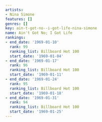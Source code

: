 ```yaml
---
artists:
- Nina Simone
features: []
genres: []
key: ain-t-got-no--i-got-life-nina-simone
name: Ain't Got No; I Got Life
rankings:
- end_date: '1969-01-10'
  rank: 99
  ranking_list: Billboard Hot 100
  start_date: '1969-01-04'
- end_date: '1969-01-17'
  rank: 96
  ranking_list: Billboard Hot 100
  start_date: '1969-01-11'
- end_date: '1969-01-24'
  rank: 95
  ranking_list: Billboard Hot 100
  start_date: '1969-01-18'
- end_date: '1969-01-31'
  rank: 94
  ranking_list: Billboard Hot 100
  start_date: '1969-01-25'
---
```


